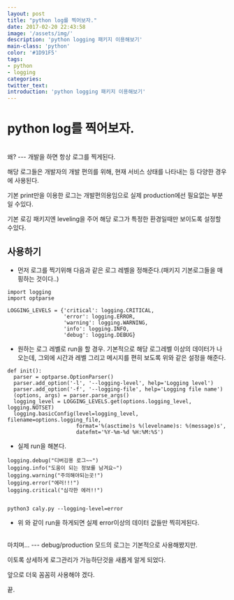 ```yaml
---
layout: post
title: "python log를 찍어보자."
date: 2017-02-20 22:43:58
image: '/assets/img/'
description: 'python logging 패키지 이용해보기'
main-class: 'python'
color: '#1D91F5'
tags:
- python
- logging
categories:
twitter_text:
introduction: 'python logging 패키지 이용해보기'
---
```


python log를 찍어보자.
=====
<br>
왜?
---
개발을 하면 항상 로그를 찍게된다. 

해당 로그들은 개발자의 개발 편의를 위해, 현재 서비스 상태를 나타내는 등 다양한 경우에 사용된다.

기본 print만을 이용한 로그는 개발편의용임으로  실제 production에선 필요없는 부분일 수있다.

기본 로깅 패키지엔 leveling을 주어 해당 로그가 특정한 환경일때만 보이도록 설정할 수있다.


사용하기
---
* 먼저 로그를 찍기위해 다음과 같은 로그 레벨을 정해준다.(패키지 기본로그들을 매핑하는 것이다..)

~~~
import logging
import optparse
 
LOGGING_LEVELS = {'critical': logging.CRITICAL,
                  'error': logging.ERROR,
                  'warning': logging.WARNING,
                  'info': logging.INFO,
                  'debug': logging.DEBUG}

~~~



*  원하는 로그 레벨로 run을 할 경우. 기본적으로 해당 로그레벨 이상의 데이터가 나오는데, 그외에 시간과 레벨 그리고 메시지를 편히 보도록 위와 같은 설정을 해준다.

~~~
def init():
  parser = optparse.OptionParser()
  parser.add_option('-l', '--logging-level', help='Logging level')
  parser.add_option('-f', '--logging-file', help='Logging file name')
  (options, args) = parser.parse_args()
  logging_level = LOGGING_LEVELS.get(options.logging_level, logging.NOTSET)
  logging.basicConfig(level=logging_level, filename=options.logging_file,
                      format='%(asctime)s %(levelname)s: %(message)s',
                      datefmt='%Y-%m-%d %H:%M:%S')

~~~



* 실제 run을 해본다.

~~~
logging.debug("디버깅용 로그~~")
logging.info("도움이 되는 정보를 남겨요~")
logging.warning("주의해야되는곳!")
logging.error("에러!!!")
logging.critical("심각한 에러!!")
 
 
python3 caly.py --logging-level=error

~~~

* 위 와 같이 run을 하게되면 실제 error이상의 데이터 값들만 찍히게된다.


<br>
마치며...
---
debug/production 모드의 로그는 기본적으로 사용해봤지만. 

이토록 상세하게 로그관리가 가능하단것을 새롭게 알게 되었다. 

앞으로 더욱 꼼꼼히 사용해야 겠다.

끝.
